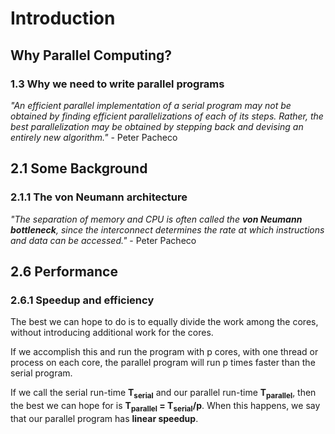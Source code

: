 # Introduction

## Why Parallel Computing?

### 1.3 Why we need to write parallel programs

*"An efficient parallel implementation of a serial program may not be obtained by
finding efficient parallelizations of each of its steps. Rather, the best parallelization may be obtained by stepping back and devising an entirely new algorithm."* - Peter Pacheco

## 2.1 Some Background

### 2.1.1 The von Neumann architecture
*"The separation of memory and CPU is often called the **von Neumann bottleneck**, since the interconnect determines the rate at which instructions and data can be accessed."* - Peter Pacheco

## 2.6 Performance

### 2.6.1 Speedup and efficiency
The best we can hope to do is to equally divide the work among the cores,
without introducing additional work for the cores.

If we accomplish this and run the program with p cores, with one thread or process on each core, the parallel program will run p times faster than the serial program.

If we call the serial run-time **T<sub>serial</sub>** and our parallel run-time **T<sub>parallel</sub>**, then the best we can hope for is **T<sub>parallel</sub> = T<sub>serial</sub>/p**. When this happens, we say that our parallel program
has **linear speedup**.